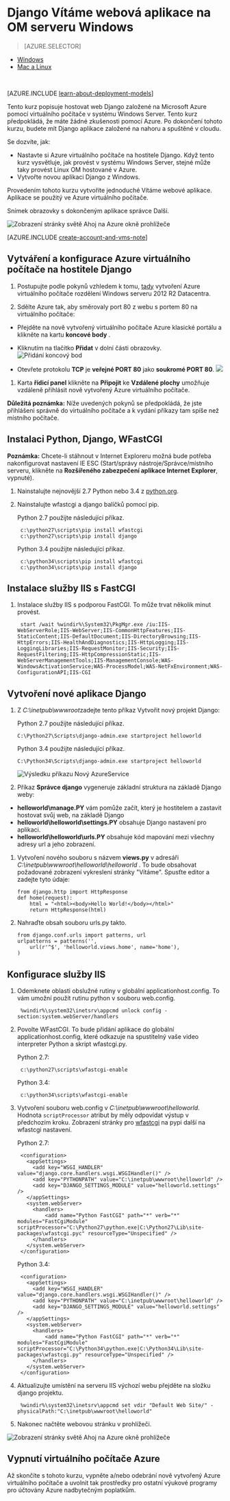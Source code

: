 <properties
    pageTitle="Python web app s Django | Microsoft Azure"
    description="Tento kurz se naučíte hostovat na základě Django webu v Azure pomocí Windows serveru 2012 R2 Datacentra virtuálního počítače pomocí klasické nasazení modelu."
    services="virtual-machines-windows"
    documentationCenter="python"
    authors="huguesv"
    manager="wpickett"
    editor=""
    tags="azure-service-management"/>


<tags 
    ms.service="virtual-machines-windows" 
    ms.workload="web" 
    ms.tgt_pltfrm="vm-windows" 
    ms.devlang="python" 
    ms.topic="article" 
    ms.date="08/04/2015" 
    ms.author="huvalo"/>


# <a name="django-hello-world-web-application-on-a-windows-server-vm"></a>Django Vítáme webová aplikace na OM serveru Windows

> [AZURE.SELECTOR]
- [Windows](virtual-machines-windows-classic-python-django-web-app.md)
- [Mac a Linux](virtual-machines-linux-python-django-web-app.md)

<br>

[AZURE.INCLUDE [learn-about-deployment-models](../../includes/learn-about-deployment-models-classic-include.md)]
 

Tento kurz popisuje hostovat web Django založené na Microsoft Azure pomocí virtuálního počítače v systému Windows Server. Tento kurz předpokládá, že máte žádné zkušenosti pomocí Azure. Po dokončení tohoto kurzu, budete mít Django aplikace založené na nahoru a spuštěné v cloudu.

Se dozvíte, jak:

* Nastavte si Azure virtuálního počítače na hostitele Django. Když tento kurz vysvětluje, jak provést v systému Windows Server, stejné může taky provést Linux OM hostované v Azure.
* Vytvořte novou aplikaci Django z Windows.

Provedením tohoto kurzu vytvoříte jednoduché Vítáme webové aplikace. Aplikace se použitý ve Azure virtuálního počítače.

Snímek obrazovky s dokončeným aplikace správce Další.

![Zobrazení stránky světě Ahoj na Azure okně prohlížeče][1]

[AZURE.INCLUDE [create-account-and-vms-note](../../includes/create-account-and-vms-note.md)]

## <a name="creating-and-configuring-an-azure-virtual-machine-to-host-django"></a>Vytváření a konfigurace Azure virtuálního počítače na hostitele Django

1. Postupujte podle pokynů vzhledem k tomu, [tady](virtual-machines-windows-classic-tutorial.md) vytvoření Azure virtuálního počítače rozdělení Windows serveru 2012 R2 Datacentra.

1. Sdělte Azure tak, aby směrovaly port 80 z webu s portem 80 na virtuálního počítače:
 - Přejděte na nově vytvořený virtuálního počítače Azure klasické portálu a klikněte na kartu **koncové body** .
 - Kliknutím na tlačítko **Přidat** v dolní části obrazovky.
    ![Přidání koncový bod](./media/virtual-machines-windows-classic-python-django-web-app/django-helloworld-addendpoint.png)

 - Otevřete protokolu **TCP** je **veřejné PORT 80** jako **soukromé PORT 80**.
![][port80]
1. Karta **řídicí panel** klikněte na **Připojit** ke **Vzdálené plochy** umožňuje vzdáleně přihlásit nově vytvořený Azure virtuálního počítače.  

**Důležitá poznámka:** Níže uvedených pokynů se předpokládá, že jste přihlášeni správně do virtuálního počítače a k vydání příkazy tam spíše než místního počítače.

## <a id="setup"> </a>Instalaci Python, Django, WFastCGI

**Poznámka:** Chcete-li stáhnout v Internet Exploreru možná bude potřeba nakonfigurovat nastavení IE ESC (Start/správy nástroje/Správce/místního serveru, klikněte na **Rozšířeného zabezpečení aplikace Internet Explorer**, vypnuté).

1. Nainstalujte nejnovější 2.7 Python nebo 3.4 z [python.org][].
1. Nainstalujte wfastcgi a django balíčků pomocí pip.

    Python 2.7 použijte následující příkaz.

        c:\python27\scripts\pip install wfastcgi
        c:\python27\scripts\pip install django

    Python 3.4 použijte následující příkaz.

        c:\python34\scripts\pip install wfastcgi
        c:\python34\scripts\pip install django

## <a name="installing-iis-with-fastcgi"></a>Instalace služby IIS s FastCGI

1. Instalace služby IIS s podporou FastCGI.  To může trvat několik minut provést.

        start /wait %windir%\System32\PkgMgr.exe /iu:IIS-WebServerRole;IIS-WebServer;IIS-CommonHttpFeatures;IIS-StaticContent;IIS-DefaultDocument;IIS-DirectoryBrowsing;IIS-HttpErrors;IIS-HealthAndDiagnostics;IIS-HttpLogging;IIS-LoggingLibraries;IIS-RequestMonitor;IIS-Security;IIS-RequestFiltering;IIS-HttpCompressionStatic;IIS-WebServerManagementTools;IIS-ManagementConsole;WAS-WindowsActivationService;WAS-ProcessModel;WAS-NetFxEnvironment;WAS-ConfigurationAPI;IIS-CGI

## <a name="creating-a-new-django-application"></a>Vytvoření nové aplikace Django

1.  Z *C:\inetpub\wwwroot*zadejte tento příkaz Vytvořit nový projekt Django:

    Python 2.7 použijte následující příkaz.

        C:\Python27\Scripts\django-admin.exe startproject helloworld

    Python 3.4 použijte následující příkaz.

        C:\Python34\Scripts\django-admin.exe startproject helloworld

    ![Výsledku příkazu Nový AzureService](./media/virtual-machines-windows-classic-python-django-web-app/django-helloworld-cmd-new-azure-service.png)

1.  Příkaz **Správce django** vygeneruje základní struktura na základě Django weby:

  -   **helloworld\manage.PY** vám pomůže začít, který je hostitelem a zastavit hostovat svůj web, na základě Django
  -   **helloworld\helloworld\settings.PY** obsahuje Django nastavení pro aplikaci.
  -   **helloworld\helloworld\urls.PY** obsahuje kód mapování mezi všechny adresy url a jeho zobrazení.

1.  Vytvoření nového souboru s názvem **views.py** v adresáři *C:\inetpub\wwwroot\helloworld\helloworld* . To bude obsahovat požadované zobrazení vykreslení stránky "Vítáme". Spusťte editor a zadejte tyto údaje:

        from django.http import HttpResponse
        def home(request):
            html = "<html><body>Hello World!</body></html>"
            return HttpResponse(html)

1.  Nahraďte obsah souboru urls.py takto.

        from django.conf.urls import patterns, url
        urlpatterns = patterns('',
            url(r'^$', 'helloworld.views.home', name='home'),
        )

## <a name="configuring-iis"></a>Konfigurace služby IIS

1. Odemknete oblasti obslužné rutiny v globální applicationhost.config.  To vám umožní použít rutinu python v souboru web.config.

        %windir%\system32\inetsrv\appcmd unlock config -section:system.webServer/handlers

1. Povolte WFastCGI.  To bude přidání aplikace do globální applicationhost.config, které odkazuje na spustitelný vaše video interpreter Python a skript wfastcgi.py.

    Python 2.7:

        c:\python27\scripts\wfastcgi-enable

    Python 3.4:

        c:\python34\scripts\wfastcgi-enable

1. Vytvoření souboru web.config v *C:\inetpub\wwwroot\helloworld*.  Hodnota `scriptProcessor` atribut by měly odpovídat výstup v předchozím kroku.  Zobrazení stránky pro [wfastcgi][] na pypi další na wfastcgi nastavení.

    Python 2.7:

        <configuration>
          <appSettings>
            <add key="WSGI_HANDLER" value="django.core.handlers.wsgi.WSGIHandler()" />
            <add key="PYTHONPATH" value="C:\inetpub\wwwroot\helloworld" />
            <add key="DJANGO_SETTINGS_MODULE" value="helloworld.settings" />
          </appSettings>
          <system.webServer>
            <handlers>
                <add name="Python FastCGI" path="*" verb="*" modules="FastCgiModule" scriptProcessor="C:\Python27\python.exe|C:\Python27\Lib\site-packages\wfastcgi.pyc" resourceType="Unspecified" />
            </handlers>
          </system.webServer>
        </configuration>

    Python 3.4:

        <configuration>
          <appSettings>
            <add key="WSGI_HANDLER" value="django.core.handlers.wsgi.WSGIHandler()" />
            <add key="PYTHONPATH" value="C:\inetpub\wwwroot\helloworld" />
            <add key="DJANGO_SETTINGS_MODULE" value="helloworld.settings" />
          </appSettings>
          <system.webServer>
            <handlers>
                <add name="Python FastCGI" path="*" verb="*" modules="FastCgiModule" scriptProcessor="C:\Python34\python.exe|C:\Python34\Lib\site-packages\wfastcgi.py" resourceType="Unspecified" />
            </handlers>
          </system.webServer>
        </configuration>

1. Aktualizujte umístění na serveru IIS výchozí webu přejděte na složku django projektu.

        %windir%\system32\inetsrv\appcmd set vdir "Default Web Site/" -physicalPath:"C:\inetpub\wwwroot\helloworld"

1. Nakonec načtěte webovou stránku v prohlížeči.

![Zobrazení stránky světě Ahoj na Azure okně prohlížeče][1]


## <a name="shutting-down-your-azure-virtual-machine"></a>Vypnutí virtuálního počítače Azure

Až skončíte s tohoto kurzu, vypněte a/nebo odebrání nově vytvořený Azure virtuálního počítače a uvolnit tak prostředky pro ostatní výukové programy pro účtovány Azure nadbytečným poplatkům.

[1]: ./media/virtual-machines-windows-classic-python-django-web-app/django-helloworld-browser-azure.png

[port80]: ./media/virtual-machines-windows-classic-python-django-web-app/django-helloworld-port80.png

[Web Platform Installer]: http://www.microsoft.com/web/downloads/platform.aspx
[Python.org]: https://www.python.org/downloads/
[wfastcgi]: https://pypi.python.org/pypi/wfastcgi
